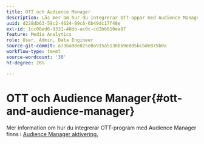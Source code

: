 ```yaml
---
title: OTT och Audience Manager
description: Läs mer om hur du integrerar OTT-appar med Audience Manager.
uuid: d228db63-59c2-4624-99c6-6b49dc17f48e
exl-id: 1cc08ed6-9331-48db-ac0c-cd2b6810ea87
feature: Media Analytics
role: User, Admin, Data Engineer
source-git-commit: a73ba98e025e0a915a5136bb9e0d5bcbde875b0a
workflow-type: tm+mt
source-wordcount: '30'
ht-degree: 26%

---
```


# OTT och Audience Manager{#ott-and-audience-manager}

Mer information om hur du integrerar OTT-program med Audience Manager finns i [Audience Manager aktivering.](/help/legacy/intro-to-ava/am-enablement.md)
